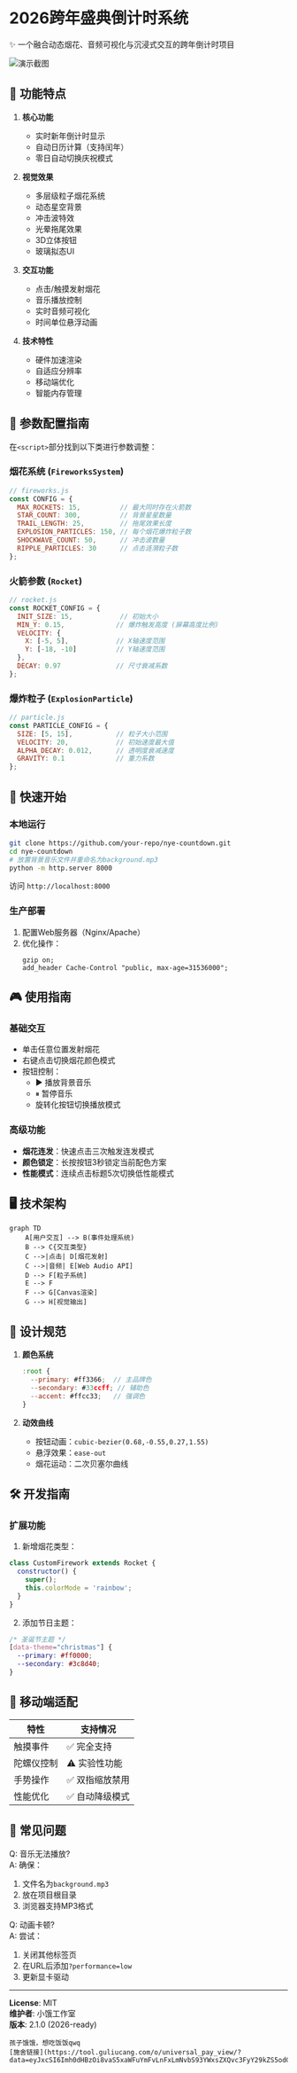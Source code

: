 # 2026跨年盛典倒计时系统

✨ 一个融合动态烟花、音频可视化与沉浸式交互的跨年倒计时项目

![演示截图](https://懒得写.abc)

## 🌟 功能特点

1. **核心功能**
   - 实时新年倒计时显示
   - 自动日历计算（支持闰年）
   - 零日自动切换庆祝模式

2. **视觉效果**
   - 多层级粒子烟花系统
   - 动态星空背景
   - 冲击波特效
   - 光晕拖尾效果
   - 3D立体按钮
   - 玻璃拟态UI

3. **交互功能**
   - 点击/触摸发射烟花
   - 音乐播放控制
   - 实时音频可视化
   - 时间单位悬浮动画

4. **技术特性**
   - 硬件加速渲染
   - 自适应分辨率
   - 移动端优化
   - 智能内存管理

## 🔧 参数配置指南

在`<script>`部分找到以下类进行参数调整：

### 烟花系统 (`FireworksSystem`)
```javascript
// fireworks.js
const CONFIG = {
  MAX_ROCKETS: 15,          // 最大同时存在火箭数
  STAR_COUNT: 300,          // 背景星星数量
  TRAIL_LENGTH: 25,         // 拖尾效果长度
  EXPLOSION_PARTICLES: 150, // 每个烟花爆炸粒子数
  SHOCKWAVE_COUNT: 50,      // 冲击波数量
  RIPPLE_PARTICLES: 30      // 点击涟漪粒子数
};
```

### 火箭参数 (`Rocket`)
```javascript
// rocket.js
const ROCKET_CONFIG = {
  INIT_SIZE: 15,            // 初始大小
  MIN_Y: 0.15,             // 爆炸触发高度 (屏幕高度比例)
  VELOCITY: {
    X: [-5, 5],            // X轴速度范围
    Y: [-18, -10]          // Y轴速度范围
  },
  DECAY: 0.97              // 尺寸衰减系数
};
```

### 爆炸粒子 (`ExplosionParticle`)
```javascript
// particle.js
const PARTICLE_CONFIG = {
  SIZE: [5, 15],           // 粒子大小范围
  VELOCITY: 20,            // 初始速度最大值
  ALPHA_DECAY: 0.012,      // 透明度衰减速度
  GRAVITY: 0.1             // 重力系数
};
```

## 🚀 快速开始

### 本地运行
```bash
git clone https://github.com/your-repo/nye-countdown.git
cd nye-countdown
# 放置背景音乐文件并重命名为background.mp3
python -m http.server 8000
```
访问 `http://localhost:8000`

### 生产部署
1. 配置Web服务器（Nginx/Apache）
2. 优化操作：
   ```nginx
   gzip on;
   add_header Cache-Control "public, max-age=31536000";
   ```

## 🎮 使用指南

### 基础交互
- 单击任意位置发射烟花
- 右键点击切换烟花颜色模式
- 按钮控制：
  - ▶ 播放背景音乐 
  - ⏸ 暂停音乐
  - 旋转化按钮切换播放模式

### 高级功能
- **烟花连发**：快速点击三次触发连发模式
- **颜色锁定**：长按按钮3秒锁定当前配色方案
- **性能模式**：连续点击标题5次切换低性能模式

## 🖥 技术架构

```mermaid
graph TD
    A[用户交互] --> B(事件处理系统)
    B --> C{交互类型}
    C -->|点击| D[烟花发射]
    C -->|音频| E[Web Audio API]
    D --> F[粒子系统]
    E --> F
    F --> G[Canvas渲染]
    G --> H[视觉输出]
```

## 🌈 设计规范

1. **颜色系统**
   ```javascript
   :root {
     --primary: #ff3366;  // 主品牌色
     --secondary: #33ccff; // 辅助色
     --accent: #ffcc33;   // 强调色
   }
   ```

2. **动效曲线**
   - 按钮动画：`cubic-bezier(0.68,-0.55,0.27,1.55)`
   - 悬浮效果：`ease-out`
   - 烟花运动：二次贝塞尔曲线

## 🛠 开发指南

### 扩展功能
1. 新增烟花类型：
```javascript
class CustomFirework extends Rocket {
  constructor() {
    super();
    this.colorMode = 'rainbow';
  }
}
```

2. 添加节日主题：
```css
/* 圣诞节主题 */
[data-theme="christmas"] {
  --primary: #ff0000;
  --secondary: #3c8d40;
}
```

## 📱 移动端适配

| 特性 | 支持情况 |
|------|---------|
| 触摸事件 | ✅ 完全支持 |
| 陀螺仪控制 | ⚠️ 实验性功能 |
| 手势操作 | ✅ 双指缩放禁用 |
| 性能优化 | ✅ 自动降级模式 |

## 🚨 常见问题

Q: 音乐无法播放?  
A: 确保：
1. 文件名为`background.mp3`
2. 放在项目根目录
3. 浏览器支持MP3格式

Q: 动画卡顿?  
A: 尝试：
1. 关闭其他标签页
2. 在URL后添加`?performance=low`
3. 更新显卡驱动

---

**License**: MIT  
**维护者**: 小饿工作室  
**版本**: 2.1.0 (2026-ready)
```
孩子饿饿，想吃饭饭qwq
[施舍链接](https://tool.guliucang.com/o/universal_pay_view/?data=eyJxcSI6Imh0dHBzOi8vaS5xaWFuYmFvLnFxLmNvbS93YWxsZXQvc3FyY29kZS5odG0%2FbT10ZW5wYXkmZj13YWxsZXQmYT0xJnU9NTM2NzA2MTY0Jm49JUU1JUE0JUE5JUU1JUE0JUE5JUU5JUE1JUJGJUUyJTgxJUE3JUUyJTgxJUE3JTdFJUU1JTk2JUI1JUUyJTgxJUE3JUUyJTgwJUFEKyZhYz1DQUVROVBqMV93RVlrY1RDdWdZeURPUzRxdVM2dXVla3Z1UzZwRGdCUWlCbFl6UTBaV1l6T0dVeE56VXhaamMzTVRKaU1EazNaVGxpWmpRNU16Vm1OUSUzRCUzRF94eHhfc2lnbiIsIndlaXhpbiI6Ind4cDovL2YyZjBxNktPbnNXN1NIMnVteVZqTDhXbkR1VHExVHVuWDZOVlljMHBYWDJzY1NUV3lwaGI5ZEdoZEw1aUpaOWJ3LWNnIiwiYWxpcGF5IjoiaHR0cHM6Ly9xci5hbGlwYXkuY29tL2ZreDE2MjQzYXZtdmt6cjhrbWxjajViIn0%3D)
